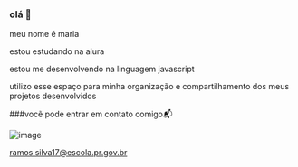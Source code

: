 ### olá 🎱

meu nome é maria

estou estudando na alura

estou me desenvolvendo na linguagem javascript

utilizo esse espaço para minha organização e compartilhamento dos meus projetos desenvolvidos

###vocẽ pode entrar em contato comigo📬

![image](https://github.com/user-attachments/assets/07b19869-87a4-4f20-bf75-5a27b79f4f42)

ramos.silva17@escola.pr.gov.br












